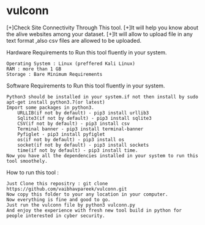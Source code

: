 # vulconn
[+]Check Site Connectivity Through This  tool.
[+]It will help you know about the alive websites among your dataset.
[+]It will allow to upload file in any text format ,also csv files are allowed to be uploaded.

Hardware Requirements to Run this tool fluently in your system.

    Operating System : Linux (preffered Kali Linux)
    RAM : more than 1 GB
    Storage : Bare Minimum Requirements

Software Requirements to Run this tool fluently in your system.

    Python3 should be installed in your system.if not then install by sudo apt-get install python3.7(or latest)
    Import some packages in python3.
        URLLIB(if not by default) - pip3 install urllib3
        Sqlite3(if not by default) - pip3 install sqlite3
        CSV(if not by default) - pip3 install csv
        Terminal banner - pip3 install terminal-banner
        Pyfiglet - pip3 install pyfiglet
        os(if not by default) - pip3 install os
        socket(if not by default) - pip3 install sockets
        time(if not by default) - pip3 install time.
    Now you have all the dependencies installed in your system to run this tool smoothely.

How to run this tool :

    Just Clone this repositry : git clone https://github.com/vaibhavpareek/vulconn.git
    Now copy this folder to your any location in your computer.
    Now everything is fine and good to go.
    Just run the vulconn file by python3 vulconn.py
    And enjoy the experience with fresh new tool build in python for people interested in cyber security.
